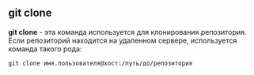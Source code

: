 ## __git clone__

**git clone** - эта команда используется для клонирования репозитория. Если репозиторий находится на удаленном сервере, используется команда такого рода:
```bash=
git clone имя.пользователя@хост:/путь/до/репозитория 
```